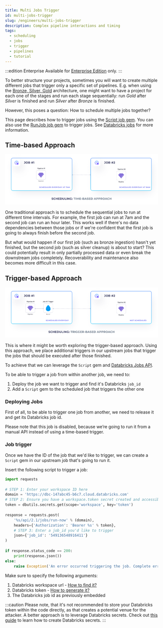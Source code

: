 ```yaml
---
title: Multi Jobs Trigger
id: multi-jobs-trigger
slug: /engineers/multi-jobs-trigger
description: Complex pipeline interactions and timing
tags:
  - scheduling
  - jobs
  - trigger
  - pipelines
  - tutorial
---
```


:::edition Enterprise
Available for [Enterprise Edition](/getting-started/editions/) only.
:::

To better structure your projects, sometimes you will want to create multiple different jobs that trigger only a specific set of pipelines. E.g. when using the [Bronze, Silver, Gold](https://www.prophecy.io/blogs/prophecy-with-delta#bronze-silver-gold-layers) architecture, one might want to have a project for each one of the stages and run each stage sequentially: run _Gold_ after _Silver_ is finished and run _Silver_ after _Bronze_ is finished.

However, this poses a question: How to schedule multiple jobs together?

This page describes how to trigger jobs using the [Script job gem](/engineers/databricks-jobs#script-gem). You can also use the [RunJob job gem](/engineers/databricks-jobs#runjob-gem) to trigger jobs. See [Databricks jobs](/engineers/databricks-jobs) for more information.

## Time-based Approach

![Data pipeline](img/jobs-tigger-time-based.png)

One traditional approach is to schedule the sequential jobs to run at different time intervals. For example, the first job can run at 7am and the second job can run an hour later. This works well if there's no data dependencies between those jobs or if we're confident that the first job is going to always finish before the second job.

But what would happen if our first job (such as bronze ingestion) hasn't yet finished, but the second job (such as silver cleanup) is about to start? This could potentially result in only partially processed data or even break the downstream jobs completely. Recoverability and maintenance also becomes more difficult in this case.

## Trigger-based Approach

![Data pipeline](img/jobs-tigger-trigger-based.png)

This is where it might be worth exploring the trigger-based approach. Using this approach, we place additional triggers in our upstream jobs that trigger the jobs that should be executed after those finished.

To achieve that we can leverage the `Script` gem
and [Databricks Jobs API](https://docs.databricks.com/dev-tools/api/latest/jobs.html#operation/JobsRunNow).

To be able to trigger a job from within another job, we need to:

1. Deploy the job we want to trigger and find it's Databricks `job_id`
2. Add a `Script` gem to the scheduled job that triggers the other one

### Deploying Jobs

First of all, to be able to trigger one job from another, we need to release it and get its Databricks job id.

Please note that this job is disabled, because we’re going to run it from a manual API instead of using a time-based trigger.

### Job trigger

Once we have the ID of the job that we'd like to trigger, we can create a `Script` gem in our upstream job
that's going to run it.

Insert the following script to trigger a job:

```python
import requests

# STEP 1: Enter your workspace ID here
domain = 'https://dbc-147abc45-b6c7.cloud.databricks.com'
# STEP 2: Ensure you have a workspace.token secret created and accessible
token = dbutils.secrets.get(scope='workspace', key='token')

response = requests.post(
    '%s/api/2.1/jobs/run-now' % (domain),
    headers={'Authorization': 'Bearer %s' % token},
    # STEP 3: Enter a job_id you'd like to trigger
    json={'job_id': '549136548916411'}
)

if response.status_code == 200:
    print(response.json())
else:
    raise Exception('An error occurred triggering the job. Complete error: %s' % (response.json()))
```

Make sure to specify the following arguments:

1. Databricks workspace url - [How to find it?](https://docs.databricks.com/workspace/workspace-details.html#workspace-instance-names-urls-and-ids)
2. Databricks token - [How to generate it?](https://docs.databricks.com/dev-tools/api/latest/authentication.html#generate-a-personal-access-token)
3. The Databricks job id as previously embedded

:::caution
Please note, that it's not recommended to store your Databricks token within the code directly, as that creates a
potential venue for the attacker. A better approach is to leverage Databricks secrets. Check
out [this guide](https://docs.databricks.com/security/secrets/secrets.html#create-a-secret-in-a-databricks-backed-scope)
to learn how to create Databricks secrets.
:::
